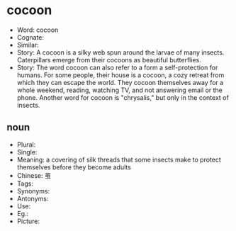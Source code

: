 # cocoon

- Word: cocoon
- Cognate: 
- Similar: 
- Story: A cocoon is a silky web spun around the larvae of many insects. Caterpillars emerge from their cocoons as beautiful butterflies.
- Story: The word cocoon can also refer to a form a self-protection for humans. For some people, their house is a cocoon, a cozy retreat from which they can escape the world. They cocoon themselves away for a whole weekend, reading, watching TV, and not answering email or the phone. Another word for cocoon is "chrysalis," but only in the context of insects.

## noun

- Plural: 
- Single: 
- Meaning: a covering of silk threads that some insects make to protect themselves before they become adults
- Chinese: 茧
- Tags: 
- Synonyms: 
- Antonyms: 
- Use: 
- Eg.: 
- Picture: 

